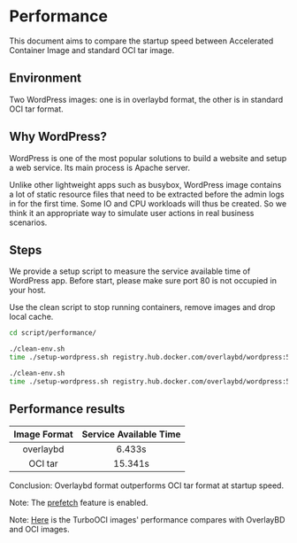 # Performance

This document aims to compare the startup speed between Accelerated Container Image and standard OCI tar image.

## Environment

Two WordPress images: one is in overlaybd format, the other is in standard OCI tar format.

## Why WordPress?

WordPress is one of the most popular solutions to build a website and setup a web service. Its main process is Apache server.

Unlike other lightweight apps such as busybox, WordPress image contains a lot of static resource files that need to be extracted before the admin logs in for the first time. Some IO and CPU workloads will thus be created. So we think it an appropriate way to simulate user actions in real business scenarios.

## Steps

We provide a setup script to measure the service available time of WordPress app. Before start, please make sure port 80 is not occupied in your host.

Use the clean script to stop running containers, remove images and drop local cache.

```bash
cd script/performance/

./clean-env.sh
time ./setup-wordpress.sh registry.hub.docker.com/overlaybd/wordpress:5.7.0_obd

./clean-env.sh
time ./setup-wordpress.sh registry.hub.docker.com/overlaybd/wordpress:5.7.0
```

## Performance results

| **Image Format** | **Service Available Time** |
| :----: | :----: |
| overlaybd | 6.433s |
| OCI tar | 15.341s |

Conclusion: Overlaybd format outperforms OCI tar format at startup speed.

Note: The [prefetch](https://github.com/containerd/accelerated-container-image/blob/main/docs/trace-prefetch.md) feature is enabled.

Note: [Here](./TURBO_OCI.md) is the TurboOCI images' performance compares with OverlayBD and OCI images.
